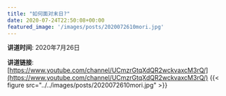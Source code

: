 ```yaml
---
title: "如何面对末日?"
date: 2020-07-24T22:50:08+00:00
featured_image: '/images/posts/2020072610mori.jpg'
---
```

__讲道时间__: 2020年7月26日

__讲道链接__: [https://www.youtube.com/channel/UCmzrGtqXdQR2wckvaxcM3rQ/](https://www.youtube.com/channel/UCmzrGtqXdQR2wckvaxcM3rQ/) 
{{< figure src="../../images/posts/2020072610mori.jpg" >}}


